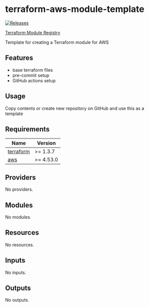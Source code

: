 # terraform-aws-module-template

[![Releases](https://img.shields.io/github/v/release/NotableHealth/terraform-aws-module-template)](https://github.com/NotableHealth/terraform-aws-module-template/releases/tag/latest)

[Terraform Module Registry](https://registry.terraform.io/modules/NotableHealth/module-template/aws)

Template for creating a Terraform module for AWS

## Features

- base terraform files
- pre-commit setup
- GitHub actions setup

## Usage

Copy contents or create new repository on GitHub and use this as a template

<!-- BEGINNING OF PRE-COMMIT-TERRAFORM DOCS HOOK -->
## Requirements

| Name | Version |
|------|---------|
| <a name="requirement_terraform"></a> [terraform](#requirement\_terraform) | >= 1.3.7 |
| <a name="requirement_aws"></a> [aws](#requirement\_aws) | >= 4.53.0 |

## Providers

No providers.

## Modules

No modules.

## Resources

No resources.

## Inputs

No inputs.

## Outputs

No outputs.
<!-- END OF PRE-COMMIT-TERRAFORM DOCS HOOK -->
